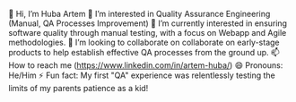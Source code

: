 👋 Hi, I’m Huba Artem
👀 I’m interested in Quality Assurance Engineering (Manual, QA Processes Improvement)
🌱 I’m currently interested in ensuring software quality through manual testing, with a focus on Webapp and Agile methodologies.
💞️ I’m looking to collaborate on collaborate on early-stage products to help establish effective QA processes from the ground up.
📫 How to reach me (https://www.linkedin.com/in/artem-huba/)
😄 Pronouns: He/Him
⚡ Fun fact: My first "QA" experience was relentlessly testing the limits of my parents patience as a kid!
